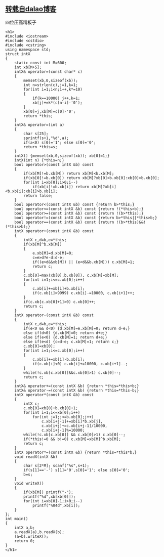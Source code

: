 [转载自dalao博客](https://www.cnblogs.com/wzzyr24/p/11423505.html)
----------------------------------------------

四位压高精板子

    <h1>
    #include <iostream>
    #include <cstdio>
    #include <cstring>
    using namespace std;
    struct intX
    {
        static const int M=600;
        int xb[M+5];
        intX& operator=(const char* c)
        {
            memset(xb,0,sizeof(xb));
            int n=strlen(c),j=1,k=1;
            for(int i=1;i<n;i++,k*=10)
            {
                if(k==10000) j++,k=1;
                xb[j]+=k*(c[n-i]-'0');
            }
            xb[0]=j,xb[M]=c[0]-'0';
            return *this;
        }
        intX& operator=(int a)
        {
            char s[25];
            sprintf(s+1,"%d",a);
            if(a<0) s[0]='1'; else s[0]='0';
            return *this=s;
        }
        intX() {memset(xb,0,sizeof(xb)); xb[0]=1;}
        intX(int n) {*this=n;}
        bool operator>(const intX &b) const
        {
            if(xb[M]!=b.xb[M]) return xb[M]<b.xb[M];
            if(xb[0]!=b.xb[0]) return xb[M]?xb[0]<b.xb[0]:xb[0]>b.xb[0];
            for(int i=xb[0];i>0;i--)
                if(xb[i]!=b.xb[i]) return xb[M]?xb[i]<b.xb[i]:xb[i]>b.xb[i];
            return false;
        }
        bool operator<(const intX &b) const {return b>*this;}
        bool operator<=(const intX &b) const {return !(*this>b);}
        bool operator>=(const intX &b) const {return !(b>*this);}
        bool operator!=(const intX &b) const {return b>*this||*this>b;}
        bool operator==(const intX &b) const {return !(b>*this)&&!(*this>b);}
        intX operator+(const intX &b) const
        {
            intX c,d=b,e=*this;
            if(xb[M]^b.xb[M])
            {
                e.xb[M]=d.xb[M]=0;
                c=e>d?e-d:d-e;
                if((e>d&&xb[M]) || (e<d&&b.xb[M])) c.xb[M]=1;
                return c;
            }
            c.xb[0]=max(xb[0],b.xb[0]), c.xb[M]=xb[M];
            for(int i=1;i<=c.xb[0];i++)
            {
                c.xb[i]+=xb[i]+b.xb[i];
                if(c.xb[i]>9999) c.xb[i]-=10000, c.xb[i+1]++;
            }
            if(c.xb[c.xb[0]+1]>0) c.xb[0]++;
            return c;
        }
        intX operator-(const intX &b) const
        {
            intX c,d=b,e=*this;
            if(e<0 && d<0) {d.xb[M]=e.xb[M]=0; return d-e;}
            else if(d<0) {d.xb[M]=0; return d+e;}
            else if(e<0) {d.xb[M]=1; return d+e;}
            else if(e<d) {c=d-e; c.xb[M]=1; return c;}
            c.xb[0]=xb[0];
            for(int i=1;i<=c.xb[0];i++)
            {
                c.xb[i]+=xb[i]-b.xb[i];
                if(c.xb[i]<0) c.xb[i]+=10000, c.xb[i+1]--;
            }
            while(!c.xb[c.xb[0]]&&c.xb[0]>1) c.xb[0]--;
            return c;
        }
        intX& operator+=(const intX &b) {return *this=*this+b;}
        intX& operator-=(const intX &b) {return *this=*this-b;}
        intX operator*(const intX &b) const
        {
            intX c;
            c.xb[0]=xb[0]+b.xb[0]+1;
            for(int i=1;i<=xb[0];i++)
                for(int j=1;j<=b.xb[0];j++)
                    c.xb[i+j-1]+=xb[i]*b.xb[j],
                    c.xb[i+j]+=c.xb[i+j-1]/10000,
                    c.xb[i+j-1]%=10000;
            while(!c.xb[c.xb[0]] && c.xb[0]>1) c.xb[0]--;
            if(*this!=0 && b!=0) c.xb[M]=xb[M]^b.xb[M];
            return c;
        }
        intX operator*=(const intX &b) {return *this=*this*b;}
        void readX(intX &b)
        {
            char s[2*M]; scanf("%s",s+1);
            if(s[1]=='-') s[1]='0',s[0]='1'; else s[0]='0';
            b=s;
        }
        void writeX()
        {
            if(xb[M]) printf("-");
            printf("%d",xb[xb[0]]);
            for(int i=xb[0]-1;i>0;i--)
                printf("%04d",xb[i]);
        }
    };
    int main()
    {
        intX a,b;
        a.readX(a),b.readX(b);
        (a+b).writeX();
        return 0;
    }
    </h1>
